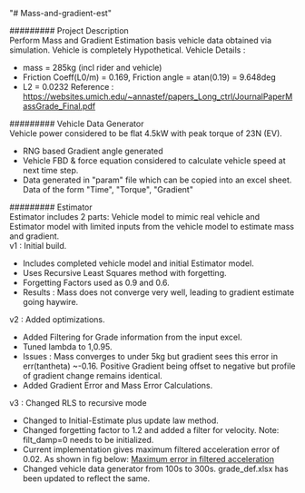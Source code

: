 "# Mass-and-gradient-est" <br />

######### Project Description<br />
Perform Mass and Gradient Estimation basis vehicle data obtained via simulation. Vehicle is completely Hypothetical.
Vehicle Details :<br />
- mass = 285kg (incl rider and vehicle)
- Friction Coeff(L0/m) = 0.169, Friction angle = atan(0.19) = 9.648deg
- L2 = 0.0232
Reference : https://websites.umich.edu/~annastef/papers_Long_ctrl/JournalPaperMassGrade_Final.pdf

######### Vehicle Data Generator<br />
Vehicle power considered to be flat 4.5kW with peak torque of 23N (EV).<br />

- RNG based Gradient angle generated
- Vehicle FBD & force equation considered to calculate vehicle speed at next time step.
- Data generated in "param" file which can be copied into an excel sheet. Data of the form "Time", "Torque", "Gradient"


######### Estimator<br />
Estimator includes 2 parts: Vehicle model to mimic real vehicle and Estimator model with limited inputs from the vehicle model to estimate mass and gradient.<br />
v1 : Initial build.<br />
- Includes completed vehicle model and initial Estimator model.
- Uses Recursive Least Squares method with forgetting.
- Forgetting Factors used as 0.9 and 0.6.
- Results : Mass does not converge very well, leading to gradient estimate going haywire.

v2 : Added optimizations. <br />
- Added Filtering for Grade information from the input excel.
- Tuned lambda to 1,0.95.
- Issues : Mass converges to under 5kg but gradient sees this error in err(tantheta) ~-0.16. Positive Gradient being offset to negative but profile of gradient change remains identical.
- Added Gradient Error and Mass Error Calculations.

v3 : Changed RLS to recursive mode <br />
- Changed to Initial-Estimate plus update law method.
- Changed forgetting factor to 1.2 and added a filter for velocity. Note: filt_damp=0 needs to be initialized.
- Current implementation gives maximum filtered acceleration error of 0.02. As shown in fig below:
[Maximum error in filtered acceleration](screenshots/eqn_error.png)
- Changed vehicle data generator from 100s to 300s. grade_def.xlsx has been updated to reflect the same.
